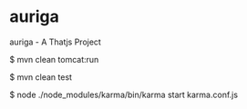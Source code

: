auriga
======

auriga - A Thatjs Project

$ mvn clean tomcat:run

$ mvn clean test

$ node ./node_modules/karma/bin/karma start karma.conf.js
